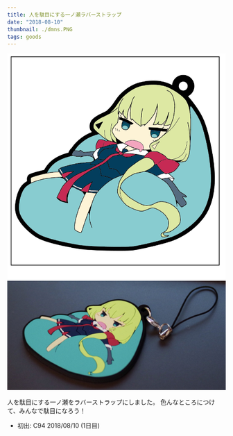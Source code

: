 ```yaml
---
title: 人を駄目にする一ノ瀬ラバーストラップ
date: "2018-08-10"
thumbnail: ./dmns.PNG
tags: goods
---
```


![dmns](./dmns.PNG)
![実写](./dmns_photo.jpg)

人を駄目にする一ノ瀬をラバーストラップにしました。
色んなところにつけて、みんなで駄目になろう！

* 初出: C94 2018/08/10 (1日目)
